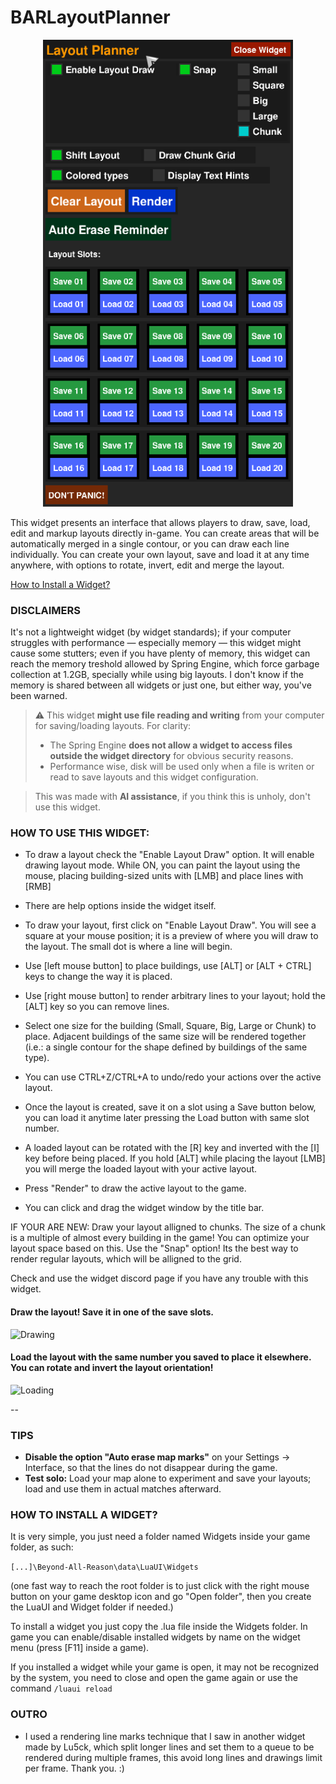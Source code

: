 # BARLayoutPlanner

<p align="center">
  <img src="images/gui.png" width="400" alt="GUI">
</p>

This widget presents an interface that allows players to draw, save, load, edit and markup layouts directly in-game. You can create areas that will be automatically merged in a single contour, or you can draw each line individually. You can create your own layout, save and load it at any time anywhere, with options to rotate, invert, edit and merge the layout.

[How to Install a Widget?](#how-to-install-a-widget)

### DISCLAIMERS
It's not a lightweight widget (by widget standards); if your computer struggles with performance — especially memory — this widget might cause some stutters; even if you have plenty of memory, this widget can reach the memory treshold allowed by Spring Engine, which force garbage collection at 1.2GB, specially while using big layouts. I don't know if the memory is shared between all widgets or just one, but either way, you've been warned.

> ⚠️ This widget **might use file reading and writing** from your computer for saving/loading layouts. For clarity:
> - The Spring Engine **does not allow a widget to access files outside the widget directory** for obvious security reasons.
> - Performance wise, disk will be used only when a file is writen or read to save layouts and this widget configuration.

> This was made with **AI assistance**, if you think this is unholy, don't use this widget.

### HOW TO USE THIS WIDGET:
- To draw a layout check the "Enable Layout Draw" option. It will enable drawing layout mode. While ON, you can paint the layout using the mouse, placing building-sized units with [LMB] and place lines with [RMB]

- There are help options inside the widget itself.
- To draw your layout, first click on "Enable Layout Draw". You will see a square at your mouse position; it is a preview of where you will draw to the layout. The small dot is where a line will begin.
- Use [left mouse button] to place buildings, use [ALT] or [ALT + CTRL] keys to change the way it is placed.
- Use [right mouse button] to render arbitrary lines to your layout; hold the [ALT] key so you can remove lines.
- Select one size for the building (Small, Square, Big, Large or Chunk) to place. Adjacent buildings of the same size will be rendered together (i.e.: a single contour for the shape defined by buildings of the same type).
- You can use CTRL+Z/CTRL+A to undo/redo your actions over the active layout.
- Once the layout is created, save it on a slot using a Save button below, you can load it anytime later pressing the Load button with same slot number.
- A loaded layout can be rotated with the [R] key and inverted with the [I] key before being placed. If you hold [ALT] while placing the layout [LMB] you will merge the loaded layout with your active layout.
- Press "Render" to draw the active layout to the game.
- You can click and drag the widget window by the title bar.



IF YOUR ARE NEW:
    Draw your layout alligned to chunks. The size of a chunk is a multiple of almost every building in the game! You can optimize your layout space based on this.
    Use the "Snap" option! Its the best way to render regular layouts, which will be alligned to the grid.

Check and use the widget discord page if you have any trouble with this widget.

#### Draw the layout! Save it in one of the save slots.


  ![Drawing](https://github.com/noryon/BARLayoutPlanner/blob/main/images/drawing_layout-output.gif)

#### Load the layout with the same number you saved to place it elsewhere. You can rotate and invert the layout orientation!

  ![Loading](https://github.com/noryon/BARLayoutPlanner/blob/main/images/loading_layout-output.gif)
  
--

### TIPS
- **Disable the option "Auto erase map marks"** on your Settings -> Interface, so that the lines do not disappear during the game.
- **Test solo:** Load your map alone to experiment and save your layouts; load and use them in actual matches afterward.

### HOW TO INSTALL A WIDGET?
It is very simple, you just need a folder named Widgets inside your game folder, as such:

```[...]\Beyond-All-Reason\data\LuaUI\Widgets``` 

(one fast way to reach the root folder is to just click with the right mouse button on your game desktop icon and go "Open folder", then you create the LuaUI and Widget folder if needed.)

To install a widget you just copy the .lua file inside the Widgets folder.
In game you can enable/disable installed widgets by name on the widget menu (press [F11] inside a game).

If you installed a widget while your game is open, it may not be recognized by the system, you need to close and open the game again or use the command ```/luaui reload```

### OUTRO
- I used a rendering line marks technique that I saw in another widget made by Lu5ck, which split longer lines and set them to a queue to be rendered during multiple frames, this avoid long lines and drawings limit per frame. Thank you. :)
